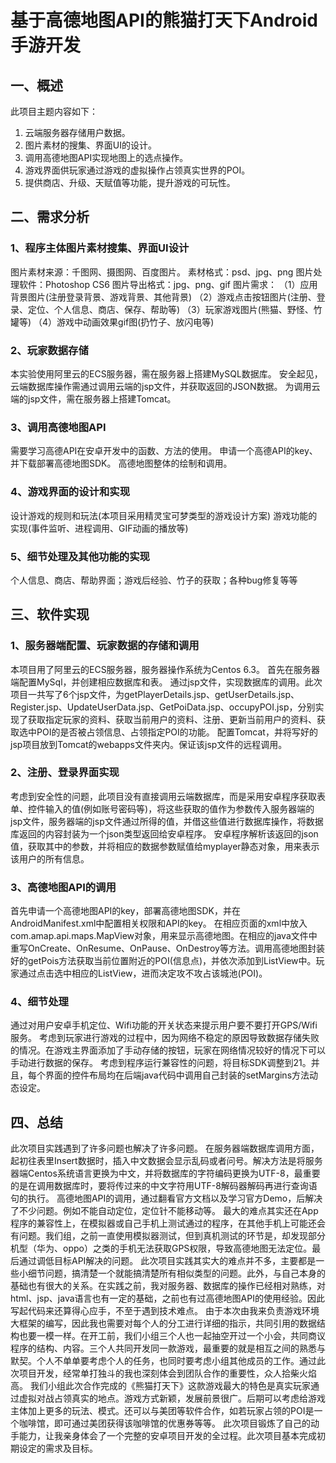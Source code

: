 # 基于高德地图API的熊猫打天下Android手游开发

## 一、概述
此项目主题内容如下：
<ol>
<li>云端服务器存储用户数据。</li>
<li>图片素材的搜集、界面UI的设计。</li>
<li>调用高德地图API实现地图上的选点操作。</li>
<li>游戏界面供玩家通过游戏的虚拟操作占领真实世界的POI。</li>
<li>提供商店、升级、天赋值等功能，提升游戏的可玩性。</li>
</ol>

## 二、需求分析

### 1、程序主体图片素材搜集、界面UI设计
图片素材来源：千图网、摄图网、百度图片。
素材格式：psd、jpg、png
图片处理软件：Photoshop CS6
图片导出格式：jpg、png、gif
图片需求：
    （1）应用背景图片(注册登录背景、游戏背景、其他背景)
    （2）游戏点击按钮图片(注册、登录、定位、个人信息、商店、保存、帮助等)
    （3）玩家游戏图片(熊猫、野怪、竹罐等)
    （4）游戏中动画效果gif图(扔竹子、放闪电等)

### 2、玩家数据存储
本实验使用阿里云的ECS服务器，需在服务器上搭建MySQL数据库。
安全起见，云端数据库操作需通过调用云端的jsp文件，并获取返回的JSON数据。
为调用云端的jsp文件，需在服务器上搭建Tomcat。

### 3、调用高德地图API
需要学习高德API在安卓开发中的函数、方法的使用。
申请一个高德API的key、并下载部署高德地图SDK。
高德地图整体的绘制和调用。

### 4、游戏界面的设计和实现
设计游戏的规则和玩法(本项目采用精灵宝可梦类型的游戏设计方案)
游戏功能的实现(事件监听、进程调用、GIF动画的播放等)

### 5、细节处理及其他功能的实现
个人信息、商店、帮助界面；游戏后经验、竹子的获取；各种bug修复等等

## 三、软件实现

### 1、服务器端配置、玩家数据的存储和调用
本项目用了阿里云的ECS服务器，服务器操作系统为Centos 6.3。
首先在服务器端配置MySql，并创建相应数据库和表。
通过jsp文件，实现数据库的调用。此次项目一共写了6个jsp文件，为getPlayerDetails.jsp、getUserDetails.jsp、Register.jsp、UpdateUserData.jsp、GetPoiData.jsp、occupyPOI.jsp，分别实现了获取指定玩家的资料、获取当前用户的资料、注册、更新当前用户的资料、获取选中POI的是否被占领信息、占领指定POI的功能。
配置Tomcat，并将写好的jsp项目放到Tomcat的webapps文件夹内。保证该jsp文件的远程调用。

### 2、注册、登录界面实现
考虑到安全性的问题，此项目没有直接调用云端数据库，而是采用安卓程序获取表单、控件输入的值(例如账号密码等)，将这些获取的值作为参数传入服务器端的jsp文件，服务器端的jsp文件通过所得的值，并借这些值进行数据库操作，将数据库返回的内容封装为一个json类型返回给安卓程序。
安卓程序解析该返回的json值，获取其中的参数，并将相应的数据参数赋值给myplayer静态对象，用来表示该用户的所有信息。

### 3、高德地图API的调用
首先申请一个高德地图API的key，部署高德地图SDK，并在AndroidManifest.xml中配置相关权限和API的key。
在相应页面的xml中放入com.amap.api.maps.MapView对象，用来显示高德地图。在相应的java文件中重写OnCreate、OnResume、OnPause、OnDestroy等方法。调用高德地图封装好的getPois方法获取当前位置附近的POI(信息点)，并依次添加到ListView中。玩家通过点击选中相应的ListView，进而决定攻不攻占该城池(POI)。

### 4、细节处理
通过对用户安卓手机定位、Wifi功能的开关状态来提示用户要不要打开GPS/Wifi服务。
考虑到玩家进行游戏的过程中，因为网络不稳定的原因导致数据存储失败的情况。在游戏主界面添加了手动存储的按钮，玩家在网络情况较好的情况下可以手动进行数据的保存。
考虑到程序运行兼容性的问题，将目标SDK调整到21。并且，每个界面的控件布局均在后端java代码中调用自己封装的setMargins方法动态设定。

## 四、总结
此次项目实践遇到了许多问题也解决了许多问题。
在服务器端数据库调用方面，起初往表里Insert数据时，插入中文数据会显示乱码或者问号。解决方法是将服务器端Centos系统语言更换为中文，并将数据库的字符编码更换为UTF-8，最重要的是在调用数据库时，要将传过来的中文字符用UTF-8解码器解码再进行查询语句的执行。
高德地图API的调用，通过翻看官方文档以及学习官方Demo，后解决了不少问题。例如不能自动定位，定位针不能移动等。
最大的难点其实还在App程序的兼容性上，在模拟器或自己手机上测试通过的程序，在其他手机上可能还会有问题。我们组，之前一直使用模拟器测试，但到真机测试的环节是，却发现部分机型（华为、oppo）之类的手机无法获取GPS权限，导致高德地图无法定位。最后通过调低目标API解决的问题。
此次项目实践其实大的难点并不多，主要都是一些小细节问题，搞清楚一个就能搞清楚所有相似类型的问题。此外，与自己本身的基础也有很大的关系。在实践之前，我对服务器、数据库的操作已经相对熟练，对html、jsp、java语言也有一定的基础，之前也有过高德地图API的使用经验。因此写起代码来还算得心应手，不至于遇到技术难点。
由于本次由我来负责游戏环境大框架的编写，因此我也需要对每个人的分工进行详细的指示，共同引用的数据结构也要一模一样。在开工前，我们小组三个人也一起抽空开过一个小会，共同商议程序的结构、内容。三个人共同开发同一款游戏，最重要的就是相互之间的熟悉与默契。个人不单单要考虑个人的任务，也同时要考虑小组其他成员的工作。通过此次项目开发，经常单打独斗的我也深刻体会到团队合作的重要性，众人拾柴火焰高。
我们小组此次合作完成的《熊猫打天下》这款游戏最大的特色是真实玩家通过虚拟对战占领真实的地点。游戏方式新颖，发展前景很广。后期可以考虑给游戏主体加上更多的玩法、模式。还可以与美团等软件合作，如若玩家占领的POI是一个咖啡馆，即可通过美团获得该咖啡馆的优惠券等等。
此次项目锻炼了自己的动手能力，让我亲身体会了一个完整的安卓项目开发的全过程。此次项目基本完成初期设定的需求及目标。

